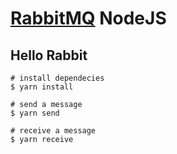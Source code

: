 # [RabbitMQ](https://www.rabbitmq.com/documentation.html) NodeJS
## Hello Rabbit

```shell
# install dependecies
$ yarn install

# send a message
$ yarn send

# receive a message
$ yarn receive
```